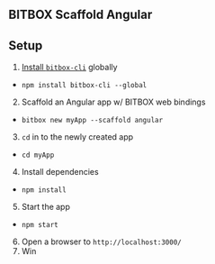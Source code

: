 ## BITBOX Scaffold Angular

## Setup

1. [Install `bitbox-cli`](https://www.npmjs.com/package/bitbox-cli) globally
  * `npm install bitbox-cli --global`
2. Scaffold an Angular app w/ BITBOX web bindings
  * `bitbox new myApp --scaffold angular`
3. `cd` in to the newly created app
  * `cd myApp`
4. Install dependencies
  * `npm install`
5. Start the app
  * `npm start`
6. Open a browser to `http://localhost:3000/`
7. Win
